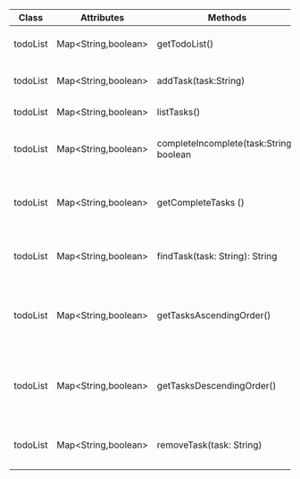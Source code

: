 | Class | Attributes | Methods       | Scenario | Result                                                   |
|-|-|---------------|-|----------------------------------------------------------|
| todoList | Map<String,boolean> | getTodoList() | Return the entire toDoList | return toDo list                                         |
| todoList |      Map<String,boolean> | addTask(task:String) | adding a new task to the list | inserts a task                                           |
| todoList | Map<String,boolean> | listTasks()   | list all tasks | prints the tasks                                         |
| todoList | Map<String,boolean> | completeIncomplete(task:String): boolean | check if a task is completed | boolean returns true if is completed                     |
| todoList | Map<String,boolean> | getCompleteTasks () | return completed tasks | Returns a Map containing completed tasks                 |
| todoList | Map<String,boolean> | findTask(task: String): String | find aspecific task | returns the name or prints not found                     |
| todoList | Map<String,boolean> | getTasksAscendingOrder() | Retrieves tasks in ascending alphabetical order.| Returns a list of task names sorted in ascending order.  |
| todoList | Map<String,boolean> | getTasksDescendingOrder() | Retrieves tasks in descending alphabetical order. | Returns a list of task names sorted in descending order. |
| todoList  | Map<String,boolean>    | removeTask(task: String)              |  Removes a task from the todo list.| removes the task fro the map                             |
